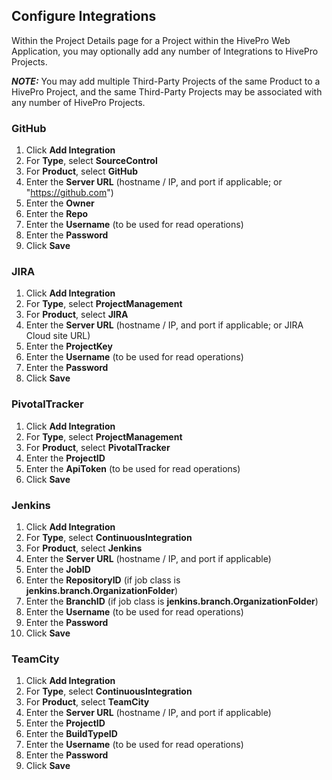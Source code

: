 ## Configure Integrations

Within the Project Details page for a Project within the HivePro Web Application, you may optionally add any number of Integrations to HivePro Projects.

**_NOTE:_** You may add multiple Third-Party Projects of the same Product to a HivePro Project, and the same Third-Party Projects may be associated with any number of HivePro Projects.

### GitHub
1. Click **Add Integration**
1. For **Type**, select **SourceControl**
1. For **Product**, select **GitHub**
1. Enter the **Server URL** (hostname / IP, and port if applicable; or "https://github.com")
1. Enter the **Owner**
1. Enter the **Repo**
1. Enter the **Username** (to be used for read operations)
1. Enter the **Password**
1. Click **Save**

### JIRA
1. Click **Add Integration**
1. For **Type**, select **ProjectManagement**
1. For **Product**, select **JIRA**
1. Enter the **Server URL** (hostname / IP, and port if applicable; or JIRA Cloud site URL)
1. Enter the **ProjectKey**
1. Enter the **Username** (to be used for read operations)
1. Enter the **Password**
1. Click **Save**

### PivotalTracker
1. Click **Add Integration**
1. For **Type**, select **ProjectManagement**
1. For **Product**, select **PivotalTracker**
1. Enter the **ProjectID**
1. Enter the **ApiToken** (to be used for read operations)
1. Click **Save**

### Jenkins
1. Click **Add Integration**
1. For **Type**, select **ContinuousIntegration**
1. For **Product**, select **Jenkins**
1. Enter the **Server URL** (hostname / IP, and port if applicable)
1. Enter the **JobID**
1. Enter the **RepositoryID** (if job class is **jenkins.branch.OrganizationFolder**)
1. Enter the **BranchID** (if job class is **jenkins.branch.OrganizationFolder**)
1. Enter the **Username** (to be used for read operations)
1. Enter the **Password**
1. Click **Save**

### TeamCity
1. Click **Add Integration**
1. For **Type**, select **ContinuousIntegration**
1. For **Product**, select **TeamCity**
1. Enter the **Server URL** (hostname / IP, and port if applicable)
1. Enter the **ProjectID**
1. Enter the **BuildTypeID**
1. Enter the **Username** (to be used for read operations)
1. Enter the **Password**
1. Click **Save**

